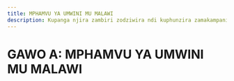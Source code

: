 ```yaml
---
title: MPHAMVU YA UMWINI MU MALAWI
description: Kupanga njira zambiri zodziwira ndi kuphunzira zamakampani opanga nyimbo.
---
```

# GAWO A: MPHAMVU YA UMWINI MU MALAWI
